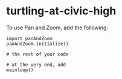 # turtling-at-civic-high
To use Pan and Zoom, add the following:
```
import panAndZoom
panAndZoom.initialize()

# the rest of your code

# at the very end, add
mainloop()
```
